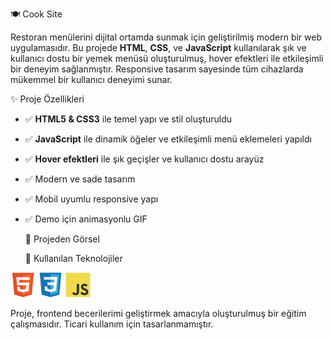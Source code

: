 🍽 Cook Site

Restoran menülerini dijital ortamda sunmak için geliştirilmiş modern bir web uygulamasıdır. Bu projede **HTML**, **CSS**, ve **JavaScript** kullanılarak şık ve kullanıcı dostu bir yemek menüsü oluşturulmuş, hover efektleri ile etkileşimli bir deneyim sağlanmıştır. Responsive tasarım sayesinde tüm cihazlarda mükemmel bir kullanıcı deneyimi sunar.

✨ Proje Özellikleri

- ✅ **HTML5 & CSS3** ile temel yapı ve stil oluşturuldu
- ✅ **JavaScript** ile dinamik öğeler ve etkileşimli menü eklemeleri yapıldı
- ✅ **Hover efektleri** ile şık geçişler ve kullanıcı dostu arayüz
- ✅ Modern ve sade tasarım
- ✅ Mobil uyumlu responsive yapı
- ✅ Demo için animasyonlu GIF

  📸 Projeden Görsel

  🚀 Kullanılan Teknolojiler

<div align="left">
  <img src="https://raw.githubusercontent.com/devicons/devicon/master/icons/html5/html5-original.svg" alt="html" width="40" height="40"/>
  <img src="https://raw.githubusercontent.com/devicons/devicon/master/icons/css3/css3-original.svg" alt="css" width="40" height="40"/>
  <img src="https://raw.githubusercontent.com/devicons/devicon/master/icons/javascript/javascript-original.svg" alt="javascript" width="40" height="40"/>
</div>


Proje, frontend becerilerimi geliştirmek amacıyla oluşturulmuş bir eğitim çalışmasıdır. Ticari kullanım için tasarlanmamıştır.

